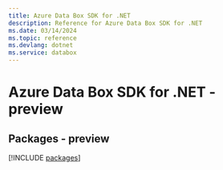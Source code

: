 ```yaml
---
title: Azure Data Box SDK for .NET
description: Reference for Azure Data Box SDK for .NET
ms.date: 03/14/2024
ms.topic: reference
ms.devlang: dotnet
ms.service: databox
---
```

# Azure Data Box SDK for .NET - preview
## Packages - preview
[!INCLUDE [packages](data-box-index.md)]